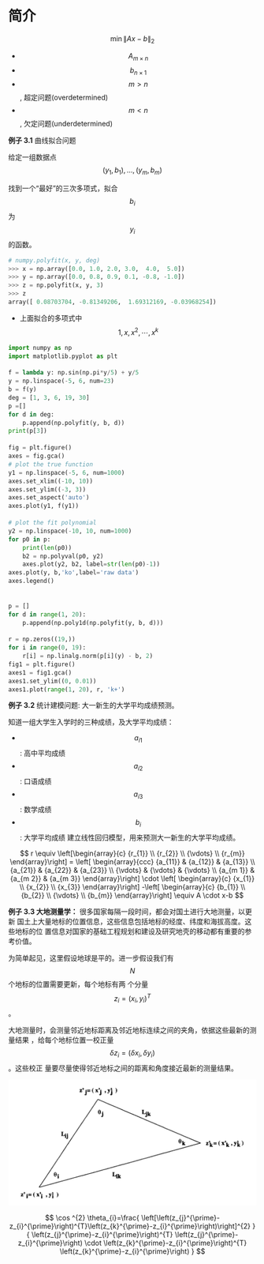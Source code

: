 # 简介

$$
\min \left\| Ax - b\right\|_2
$$ 

* $$A_{m\times n}$$ 
* $$b_{n\times 1}$$
* $$m > n$$, 超定问题(overdetermined)
* $$m < n$$, 欠定问题(underdetermined)

**例子 3.1** 曲线拟合问题

给定一组数据点
$$
(y_1, b_1), \ldots, (y_m, b_m)
$$ 

找到一个“最好”的三次多项式，拟合 $$b_i$$ 为 $$y_i$$ 的函数。


```python
# numpy.polyfit(x, y, deg)
>>> x = np.array([0.0, 1.0, 2.0, 3.0,  4.0,  5.0])
>>> y = np.array([0.0, 0.8, 0.9, 0.1, -0.8, -1.0])
>>> z = np.polyfit(x, y, 3)
>>> z
array([ 0.08703704, -0.81349206,  1.69312169, -0.03968254])
```

* 上面拟合的多项式中 $$1, x, x^2, \cdots, x^k$$ 

```python
import numpy as np
import matplotlib.pyplot as plt

f = lambda y: np.sin(np.pi*y/5) + y/5
y = np.linspace(-5, 6, num=23)
b = f(y)
deg = [1, 3, 6, 19, 30]
p =[]
for d in deg:
    p.append(np.polyfit(y, b, d))
print(p[3])

fig = plt.figure()
axes = fig.gca()
# plot the true function
y1 = np.linspace(-5, 6, num=1000)
axes.set_xlim((-10, 10))
axes.set_ylim((-3, 3))
axes.set_aspect('auto')
axes.plot(y1, f(y1))

# plot the fit polynomial
y2 = np.linspace(-10, 10, num=1000)
for p0 in p:
    print(len(p0))
    b2 = np.polyval(p0, y2)
    axes.plot(y2, b2, label=str(len(p0)-1))
axes.plot(y, b,'ko',label='raw data')
axes.legend()


p = []
for d in range(1, 20):
    p.append(np.poly1d(np.polyfit(y, b, d)))
    
r = np.zeros((19,))
for i in range(0, 19):
    r[i] = np.linalg.norm(p[i](y) - b, 2)
fig1 = plt.figure()
axes1 = fig1.gca()
axes1.set_ylim((0, 0.01))
axes1.plot(range(1, 20), r, 'k+')
```


**例子 3.2** 统计建模问题: 大一新生的大学平均成绩预测。

知道一组大学生入学时的三种成绩，及大学平均成绩：
* $$a_{i1}$$: 高中平均成绩
* $$a_{i2}$$: 口语成绩
* $$a_{i3}$$: 数学成绩
* $$b_i$$: 大学平均成绩
建立线性回归模型，用来预测大一新生的大学平均成绩。

$$
r \equiv 
\left[\begin{array}{c}
{r_{1}} \\ {r_{2}} \\ {\vdots} \\ {r_{m}}
\end{array}\right]
= \left[ \begin{array}{ccc}
{a_{11}} & {a_{12}} & {a_{13}} \\
{a_{21}} & {a_{22}} & {a_{23}} \\ 
{\vdots} & {\vdots} & {\vdots} \\
{a_{m 1}} & {a_{m 2}} & {a_{m 3}}
\end{array}\right] 
\cdot \left[
\begin{array}{c}
{x_{1}} \\ {x_{2}} \\ {x_{3}}
\end{array}\right]
-\left[
\begin{array}{c}
{b_{1}} \\ {b_{2}} \\ {\vdots} \\ {b_{m}}
\end{array}\right]
\equiv A \cdot x-b
$$ 

**例子 3.3 大地测量学：** 很多国家每隔一段时间，都会对国土进行大地测量，以更新
国土上大量地标的位置信息，这些信息包括地标的经度、纬度和海拔高度。这些地标的位
置信息对国家的基础工程规划和建设及研究地壳的移动都有重要的参考价值。

为简单起见，这里假设地球是平的。进一步假设我们有 $$N$$ 个地标的位置需要更新，每个地标有两
个分量 $$z_i = (x_i, y_i)^T$$。

大地测量时，会测量邻近地标距离及邻近地标连续之间的夹角，依据这些最新的测量结果
，给每个地标位置一校正量 $$\delta z_i = (\delta x_i, \delta y_i)$$。这些校正
量要尽量使得邻近地标之间的距离和角度接近最新的测量结果。

![大地测量三角形示意图](./figures/geodetic.png)

$$
\cos ^{2}
\theta_{i}=\frac{
\left[\left(z_{j}^{\prime}-z_{i}^{\prime}\right)^{T}\left(z_{k}^{\prime}-z_{i}^{\prime}\right)\right]^{2}
}{
\left(z_{j}^{\prime}-z_{i}^{\prime}\right)^{T}
\left(z_{j}^{\prime}-z_{i}^{\prime}\right)
\cdot
\left(z_{k}^{\prime}-z_{i}^{\prime}\right)^{T}
\left(z_{k}^{\prime}-z_{i}^{\prime}\right)
}
$$ 

